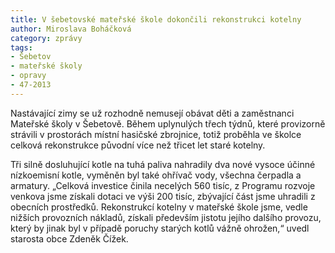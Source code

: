 ```yaml
---
title: V šebetovské mateřské škole dokončili rekonstrukci kotelny
author: Miroslava Boháčková
category: zprávy
tags:
- Šebetov
- mateřské školy
- opravy
- 47-2013
---
```


Nastávající zimy se už rozhodně nemusejí obávat děti a zaměstnanci Mateřské školy v Šebetově. Během uplynulých třech týdnů, které provizorně strávili v prostorách místní hasičské zbrojnice, totiž proběhla ve školce celková rekonstrukce původní více než třicet let staré kotelny.

Tři silně dosluhující kotle na tuhá paliva nahradily dva nové vysoce účinné nízkoemisní kotle, vyměněn byl také ohřívač vody, všechna čerpadla a armatury. „Celková investice činila necelých 560 tisíc, z Programu rozvoje venkova jsme získali dotaci ve výši 200 tisíc, zbývající část jsme uhradili z obecních prostředků. Rekonstrukcí kotelny v mateřské škole jsme, vedle nižších provozních nákladů, získali především jistotu jejího dalšího provozu, který by jinak byl v případě poruchy starých kotlů vážně ohrožen,“ uvedl starosta obce Zdeněk Čížek.
